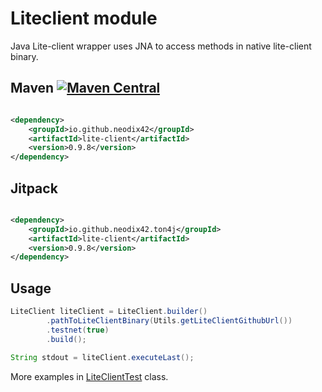 # Liteclient module

Java Lite-client wrapper uses JNA to access methods in native lite-client binary.

## Maven [![Maven Central][maven-central-svg]][maven-central]

```xml

<dependency>
    <groupId>io.github.neodix42</groupId>
    <artifactId>lite-client</artifactId>
    <version>0.9.8</version>
</dependency>
```

## Jitpack

```xml

<dependency>
    <groupId>io.github.neodix42.ton4j</groupId>
    <artifactId>lite-client</artifactId>
    <version>0.9.8</version>
</dependency>
```

## Usage

```java
LiteClient liteClient = LiteClient.builder()
        .pathToLiteClientBinary(Utils.getLiteClientGithubUrl())
        .testnet(true)
        .build();

String stdout = liteClient.executeLast();

```

More examples in [LiteClientTest](../liteclient/src/test/java/org/ton/java/liteclient/LiteClientTest.java) class.


[maven-central-svg]: https://img.shields.io/maven-central/v/io.github.neodix42/liteclient

[maven-central]: https://mvnrepository.com/artifact/io.github.neodix42/liteclient

[ton-svg]: https://img.shields.io/badge/Based%20on-TON-blue

[ton]: https://ton.org